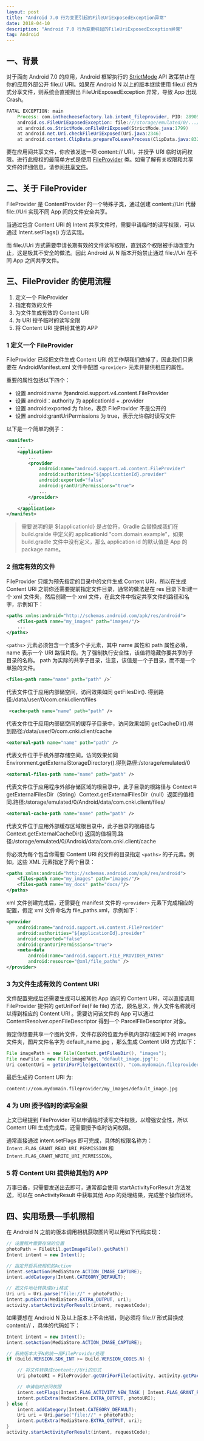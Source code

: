 ```yaml
---
layout: post
title: "Android 7.0 行为变更引起的FileUriExposedException异常"
date: 2018-04-10 
description: "Android 7.0 行为变更引起的FileUriExposedException异常"
tag: Android 
---   
```



## 一、背景

对于面向 Android 7.0 的应用，Android 框架执行的 [StrictMode][1] API 政策禁止在你的应用外部公开 file:// URI。如果在 Android N 以上的版本继续使用 file:// 的方式分享文件，则系统会直接抛出 FileUriExposedException 异常，导致 App 出现 Crash。

```java
FATAL EXCEPTION: main
    Process: com.inthecheesefactory.lab.intent_fileprovider, PID: 28905
    android.os.FileUriExposedException: file:///storage/emulated/0/.../xxx/xxx.jpg exposed beyond app through ClipData.Item.getUri()
    at android.os.StrictMode.onFileUriExposed(StrictMode.java:1799)
    at android.net.Uri.checkFileUriExposed(Uri.java:2346)
    at android.content.ClipData.prepareToLeaveProcess(ClipData.java:832)
```

要在应用间共享文件，你应该发送一项 content:// URI，并授予 URI 临时访问权限。进行此授权的最简单方式是使用 [FileProvider][2] 类。如需了解有关权限和共享文件的详细信息，请参阅[共享文件][3]。

## 二、关于 FileProvider

FileProvider 是 ContentProvider 的一个特殊子类，通过创建 content://Uri 代替 file://Uri 实现不同 App 间的文件安全共享。

当通过包含 Content URI 的 Intent 共享文件时，需要申请临时的读写权限，可以通过 Intent.setFlags() 方法实现。

而 file://Uri 方式需要申请长期有效的文件读写权限，直到这个权限被手动改变为止，这是极其不安全的做法。因此 Android 从 N 版本开始禁止通过 file://Uri 在不同 App 之间共享文件。

## 三、FileProvider 的使用流程

 1. 定义一个 FileProvider
 2. 指定有效的文件
 3. 为文件生成有效的 Content URI
 4. 为 URI 授予临时的读写全限
 5. 将 Content URI 提供给其他的 APP

### 1 定义一个 FileProvider

FileProvider 已经把文件生成 Content URI 的工作帮我们做掉了，因此我们只需要在 AndroidManifest.xml 文件中配置 `<provider>` 元素并提供相应的属性。

重要的属性包括以下四个：

 - 设置 android:name 为android.support.v4.content.FileProvider
 - 设置 android：authority 为 applicationId + .provider
 - 设置 android:exported 为 false，表示 FileProvider 不是公开的
 - 设置 android:grantUriPermissions 为 true，表示允许临时读写文件

以下是一个简单的例子：

```xml
<manifest>
    ...
    <application>
        ...
        <provider
            android:name="android.support.v4.content.FileProvider"
            android:authorities="${applicationId}.provider"
            android:exported="false"
            android:grantUriPermissions="true">
            ...
        </provider>
        ...
    </application>
</manifest>
```
 
> 需要说明的是 ${applicationId} 是占位符，Gradle 会替换成我们在 build.gralde 中定义的 applicationId "com.domain.example"，如果 build.gradle 文件中没有定义，那么 application id 的默认值是 App 的 package name。

### 2 指定有效的文件

FileProvider 只能为预先指定的目录中的文件生成 Content URI，所以在生成 Content URI 之前你还需要提前指定文件目录，通常的做法是在 res 目录下新建一个 xml 文件夹，然后创建一个 xml 文件，在此文件中指定共享文件的路径和名字，示例如下：

```xml
<paths xmlns:android="http://schemas.android.com/apk/res/android">
    <files-path name="my_images" path="images/"/>
    ...
</paths>
```

`<paths>` 元素必须包含一个或多个子元素，其中 name 属性和 path 属性必填， name 表示一个 URI 路径片段。为了强制执行安全性，该值将隐藏你要共享的子目录的名称。 path 为实际的共享子目录，注意，该值是一个子目录，而不是一个单独的文件。

```xml
<files-path name="name" path="path" />`
```
代表文件位于应用内部储空间，访问效果如同 getFilesDir(). 得到路径:/data/user/0/com.cnki.client/files

 
```xml
 <cache-path name="name" path="path" />
```
代表文件位于应用内部储空间的缓存子目录中，访问效果如同 getCacheDir().得到路径:/data/user/0/com.cnki.client/cache

 
```xml
<external-path name="name" path="path" />
```
代表文件位于手机外部存储空间，访问效果如同 Environment.getExternalStorageDirectory().得到路径:/storage/emulated/0

```xml
<external-files-path name="name" path="path" />
```
代表文件位于应用程序外部存储区域的根目录中，此子目录的根路径与 Context＃getExternalFilesDir（String）Context.getExternalFilesDir（null）返回的值相同.路径:/storage/emulated/0/Android/data/com.cnki.client/files/

```xml
<external-cache-path name="name" path="path" />
```
代表文件位于应用外部缓存区域根目录中，此子目录的根路径与 Context.getExternalCacheDir() 返回的值相同.路径:/storage/emulated/0/Android/data/com.cnki.client/cache


你必须为每个包含你需要 Content URI 的文件的目录指定 `<paths>` 的子元素。例如，这些 XML 元素指定了两个目录：

```xml
<paths xmlns:android="http://schemas.android.com/apk/res/android">
    <files-path name="my_images" path="images/"/>
    <files-path name="my_docs" path="docs/"/>
</paths>
```

xml 文件创建完成后，还需要在 manifest 文件的 `<provider>` 元素下完成相应的配置，假定 xml 文件命名为 file_paths.xml，示例如下：

```xml
<provider
    android:name="android.support.v4.content.FileProvider"
    android:authorities="${applicationId}.provider"
    android:exported="false"
    android:grantUriPermissions="true">
    <meta-data
        android:name="android.support.FILE_PROVIDER_PATHS"
        android:resource="@xml/file_paths" />
</provider>
```

### 3 为文件生成有效的 Content URI

文件配置完成后还需要生成可以被其他 App 访问的 Content URI，可以直接调用 FileProvider 提供的 getUriForFile(File file) 方法，顾名思义，传入文件名称就可以得到相应的 Content URI 。需要访问该文件的 App 可以通过 ContentResolver.openFileDescriptor 得到一个 ParcelFileDescriptor 对象。

假定你想要共享一个图片文件，文件存放的位置为手机内部存储空间下的 images 文件夹，图片文件名字为 default_name.jpg ，那么生成 Content URI 方式如下：

```java
File imagePath = new File(Context.getFilesDir(), "images");
File newFile = new File(imagePath, "default_image.jpg");
Uri contentUri = getUriForFile(getContext(), "com.mydomain.fileprovider", newFile);
```

最后生成的 Content URI 为:

```xml
content://com.mydomain.fileprovider/my_images/default_image.jpg
```

### 4 为 URI 授予临时的读写全限

上文已经提到 FileProvider 可以申请临时读写文件权限，以增强安全性，所以 Content URI 生成完成后，还需要授予临时访问权限。

通常直接通过 intent.setFlags 即可完成，具体的权限名称为：`Intent.FLAG_GRANT_READ_URI_PERMISSION` 和 `Intent.FLAG_GRANT_WRITE_URI_PERMISSION`。

### 5 将 Content URI 提供给其他的 APP

万事已备，只需要发送出去即可，通常都会使用 startActivityForResult 方法发送，可以在 onActivityResult 中获取其他 App 的处理结果，完成整个操作闭环。

## 四、实用场景—手机照相

在 Android N 之前的版本调用相机获取图片可以用如下代码实现：

```java
// 设置照片需要存储的位置
photoPath = FileUtil.getImageFile().getPath()
Intent intent = new Intent();

// 指定开启系统相机的Action
intent.setAction(MediaStore.ACTION_IMAGE_CAPTURE);
intent.addCategory(Intent.CATEGORY_DEFAULT);

// 把文件地址转换成Uri格式
Uri uri = Uri.parse("file://" + photoPath);
intent.putExtra(MediaStore.EXTRA_OUTPUT, uri);
activity.startActivityForResult(intent, requestCode);
```

如果要想在 Android N 及以上版本上不会出错，则必须将 file:// 形式替换成 content:// ，具体的代码如下：

```java
Intent intent = new Intent();
intent.setAction(MediaStore.ACTION_IMAGE_CAPTURE);

// 系统版本大于N的统一用FileProvider处理
if (Build.VERSION.SDK_INT >= Build.VERSION_CODES.N) {

    // 将文件转换成content://Uri的形式
    Uri photoURI = FileProvider.getUriForFile(activity, activity.getPackageName()+ ".provider", new File(photoPath));

    // 申请临时访问权限
    intent.setFlags(Intent.FLAG_ACTIVITY_NEW_TASK | Intent.FLAG_GRANT_READ_URI_PERMISSION | Intent.FLAG_GRANT_WRITE_URI_PERMISSION);
    intent.putExtra(MediaStore.EXTRA_OUTPUT, photoURI);
} else {
    intent.addCategory(Intent.CATEGORY_DEFAULT);
    Uri uri = Uri.parse("file://" + photoPath);
    intent.putExtra(MediaStore.EXTRA_OUTPUT, uri);
}
activity.startActivityForResult(intent, requestCode);
```

  [1]: https://developer.android.google.cn/reference/android/os/StrictMode.html
  [2]: https://developer.android.google.cn/reference/android/support/v4/content/FileProvider.html
  [3]: https://developer.android.google.cn/training/secure-file-sharing/index.html